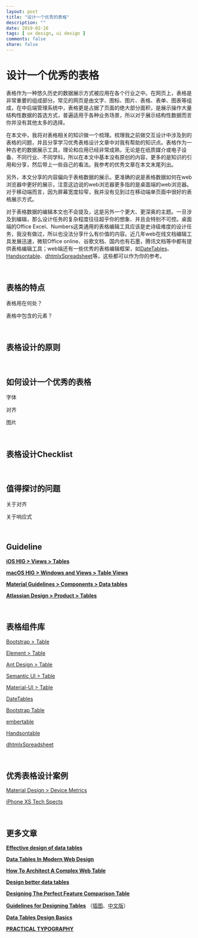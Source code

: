 ```yaml
---
layout: post
title: "设计一个优秀的表格"
description: ""
date: 2019-02-16
tags: [ ux design, ui design ]
comments: false
share: false
---
```


# 设计一个优秀的表格

表格作为一种悠久历史的数据展示方式被应用在各个行业之中。在网页上，表格是非常重要的组成部分。常见的网页是由文字、图标、图片、表格、表单、图表等组成，在中后端管理系统中，表格更是占据了页面的绝大部分面积，是展示操作大量结构性数据的首选方式，普遍适用于各种业务场景，所以对于展示结构性数据而言你并没有其他太多的选择。

在本文中，我将对表格相关的知识做一个梳理。梳理我之前做交互设计中涉及到的表格的问题，并且分享学习优秀表格设计文章中对我有帮助的知识点。表格作为一种古老的数据展示工具，理论和应用已经非常成熟，无论是在纸质媒介或电子设备、不同行业、不同学科，所以在本文中基本没有原创的内容，更多的是知识的引用和分享，然后带上一些自己的看法。我参考的优秀文章在本文末尾列出。

另外，本文分享的内容偏向于表格数据的展示。更准确的说是表格数据如何在web浏览器中更好的展示，注意这边说的web浏览器更多指的是桌面端的web浏览器。对于移动端而言，因为屏幕宽度较窄，我并没有见到过在移动端单页面中很好的表格展示方式。

对于表格数据的编辑本文也不会提及，这是另外一个更大、更深奥的主题。一旦涉及到编辑，那么设计任务的复杂程度往往超乎你的想象、并且会特别不可控。桌面端的Office Excel、Numbers这类通用的表格编辑工具应该是史诗级难度的设计任务，我没有做过，所以也没法分享什么有价值的内容。近几年web在线文档编辑工具发展迅速，微软Office online、谷歌文档、国内也有石墨，腾讯文档等中都有提供表格编辑工具；web端还有一些优秀的表格编辑框架，如[DateTables](https://datatables.net/)、[Handsontable](https://handsontable.com/)、[dhtmlxSpreadsheet](https://dhtmlx.com/docs/products/dhtmlxSpreadsheet/)等，这些都可以作为你的参考。

<br/>

## 表格的特点

表格用在何处？

表格中包含的元素？



<br/>

## 表格设计的原则



<br/>

## 如何设计一个优秀的表格

字体



对齐



图片





<br/>

## 表格设计Checklist





<br/>

## 值得探讨的问题

关于对齐

关于响应式



<br/>

## Guideline

[**iOS HIG > Views > Tables**](https://developer.apple.com/design/human-interface-guidelines/)

[**macOS  HIG > Windows and Views > Table Views**](https://developer.apple.com/design/human-interface-guidelines/macos/windows-and-views/table-views/)

[**Material Guidelines > Components > Data tables**](https://material.io/design/components/data-tables.html#)

[**Atlassian Design > Product > Tables**](https://www.atlassian.design/guidelines/product/components/tables)



<br/>

## 表格组件库

[Bootstrap > Table](https://getbootstrap.com/docs/4.3/content/tables/)

[Element > Table](https://element.eleme.cn/#/zh-CN/component/table)

[Ant Design > Table ](https://ant.design/components/table-cn/)

[Semantic UI > Table](https://semantic-ui.com/collections/table.html)

[Material-UI > Table](https://material-ui.com/demos/tables/)

[DateTables](https://datatables.net/)

[Bootstrap Table](https://bootstrap-table.com/)

[embertable](https://opensource.addepar.com/ember-table/latest/docs/)

[Handsontable](https://handsontable.com/)

[dhtmlxSpreadsheet](https://dhtmlx.com/docs/products/dhtmlxSpreadsheet/)

<br/>

## 优秀表格设计案例

[Material Design > Device Metrics](https://material.io/tools/devices/)

[iPhone XS Tech Spects](https://www.apple.com/iphone-xs/specs/)



<br/>

## 更多文章

[**Effective design of data tables**](http://www.thinkui.co.uk/resources/effective-design-of-data-tables/)

[**Data Tables In Modern Web Design**](https://www.jotform.com/blog/data-tables-in-modern-web-design/)

[**How To Architect A Complex Web Table**](https://www.smashingmagazine.com/2019/02/complex-web-tables/)

[**Design better data tables**](https://uxdesign.cc/design-better-data-tables-4ecc99d23356)

[**Designing The Perfect Feature Comparison Table**](https://www.smashingmagazine.com/2017/08/designing-perfect-feature-comparison-table/)

[**Guidelines for Designing Tables**](understandinggraphics.com/design/data-table-design/) （[插图](https://www.behance.net/gallery/885004/Designing-Effective-Data-Tables)、[中文版](https://www.biaodianfu.com/guidelines-for-designing-tables.html)）

[**Data Tables Design Basics**](https://design-nation.icons8.com/intro-to-data-tables-design-349f55861803)

[**PRACTICAL TYPOGRAPHY**](https://practicaltypography.com/)

